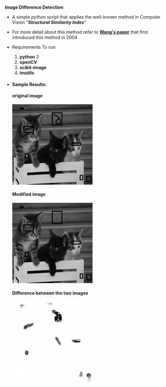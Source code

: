 **Image Difference Detection**

- A simple _python_ script that applies the well-known method in Computer Vision "_**Structural Similarity Index**_"

- For more detail about this method refer to **[Wang's paper]** that first introduced this method in 2004
 
- Requirements To run:
    1. **python** 3
    2. **openCV**
    3. **scikit-image**
    4. **imutils**

- #### **Sample Results:**

  #### **original image**
  ![](./modified.png)       
    
  #### **Modified image**
  ![](./original.png)
    
  #### Difference between the two images
  ![](./difference.png)
          
[Wang's paper]: <https://ece.uwaterloo.ca/~z70wang/publications/ssim.pdf>  